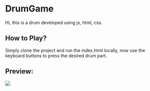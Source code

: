 # DrumGame

Hi, this is a drum developed using js, html, css.

## How to Play?
Simply clone the project and run the index.html locally, now use the keyboard buttons to press the desired drum part.

## Preview:

<img src="https://user-images.githubusercontent.com/86017484/210158275-2ec41a7e-59f8-4daa-8b97-f6ca86102b36.png"/>
